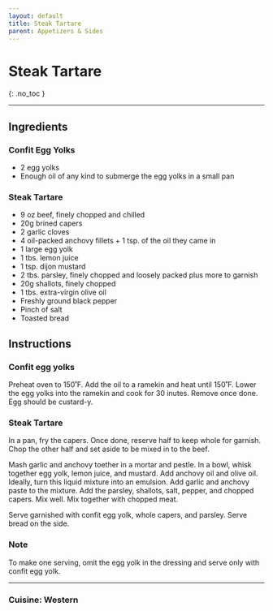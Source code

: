 ```yaml
---
layout: default
title: Steak Tartare
parent: Appetizers & Sides
---
```


# Steak Tartare
{: .no_toc }

---

## Ingredients

### Confit Egg Yolks
<ul>
	<li>2 egg yolks</li>
	<li>Enough oil of any kind to submerge the egg yolks in a small pan</li>
</ul>

### Steak Tartare
<ul>
	<li>9 oz beef, finely chopped and chilled</li>
	<li>20g brined capers</li>
	<li>2 garlic cloves</li>
	<li>4 oil-packed anchovy fillets + 1 tsp. of the oil they came in</li>
	<li>1 large egg yolk</li>
	<li>1 tbs. lemon juice</li>
	<li>1 tsp. dijon mustard</li>
	<li>2 tbs. parsley, finely chopped and loosely packed plus more to garnish</li>
	<li>20g shallots, finely chopped</li>
	<li>1 tbs. extra-virgin olive oil</li>
	<li>Freshly ground black pepper</li>
	<li>Pinch of salt</li>
	<li>Toasted bread</li>
</ul>

## Instructions

### Confit egg yolks

Preheat oven to 150˚F. Add the oil to a ramekin and heat until 150˚F. Lower the egg yolks into the ramekin and cook for 30 inutes. Remove once done. Egg should be custard-y.

### Steak Tartare

In a pan, fry the capers. Once done, reserve half to keep whole for garnish. Chop the other half and set aside to be mixed in to the beef.

Mash garlic and anchovy toether in a mortar and pestle. In a bowl, whisk together egg yolk, lemon juice, and mustard. Add anchovy oil and olive oil. Ideally, turn this liquid mixture into an emulsion. Add garlic and anchovy paste to the mixture. Add the parsley, shallots, salt, pepper, and chopped capers. Mix well. Mix together with chopped meat.

Serve garnished with confit egg yolk, whole capers, and parsley. Serve bread on the side.

### Note

To make one serving, omit the egg yolk in the dressing and serve only with confit egg yolk.

--- 

### Cuisine: Western